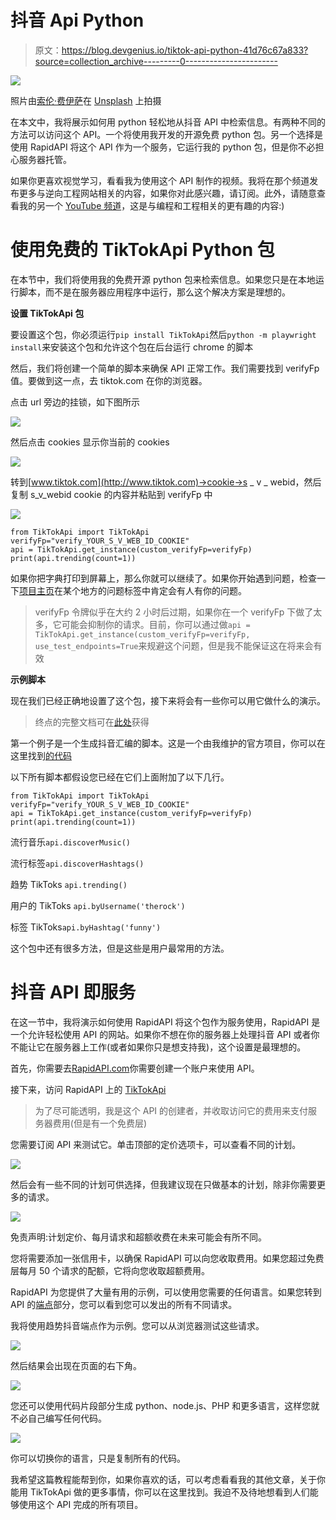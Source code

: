 # 抖音 Api Python

> 原文：<https://blog.devgenius.io/tiktok-api-python-41d76c67a833?source=collection_archive---------0----------------------->

![](img/0007a837cc9c82e72a480e1f3955e018.png)

照片由[索伦·费伊萨](https://unsplash.com/@solenfeyissa?utm_source=unsplash&utm_medium=referral&utm_content=creditCopyText)在 [Unsplash](https://unsplash.com/s/photos/tiktok?utm_source=unsplash&utm_medium=referral&utm_content=creditCopyText) 上拍摄

在本文中，我将展示如何用 python 轻松地从抖音 API 中检索信息。有两种不同的方法可以访问这个 API。一个将使用我开发的开源免费 python 包。另一个选择是使用 RapidAPI 将这个 API 作为一个服务，它运行我的 python 包，但是你不必担心服务器托管。

如果你更喜欢视觉学习，看看我为使用这个 API 制作的视频。我将在那个频道发布更多与逆向工程网站相关的内容，如果你对此感兴趣，请订阅。此外，请随意查看我的另一个 [YouTube 频道](https://www.youtube.com/c/davidteather)，这是与编程和工程相关的更有趣的内容:)

# 使用免费的 TikTokApi Python 包

在本节中，我们将使用我的免费开源 python 包来检索信息。如果您只是在本地运行脚本，而不是在服务器应用程序中运行，那么这个解决方案是理想的。

**设置 TikTokApi 包**

要设置这个包，你必须运行`pip install TikTokApi`然后`python -m playwright install`来安装这个包和允许这个包在后台运行 chrome 的脚本

然后，我们将创建一个简单的脚本来确保 API 正常工作。我们需要找到 verifyFp 值。要做到这一点，去 tiktok.com 在你的浏览器。

点击 url 旁边的挂锁，如下图所示

![](img/dce2df33853f7e316fdf2bd230660121.png)

然后点击 cookies 显示你当前的 cookies

![](img/792c9be8bb2a2c1ce5d147da0c57271e.png)

转到[www.tiktok.com](http://www.tiktok.com)->cookie->s _ v _ webid，然后复制 s_v_webid cookie 的内容并粘贴到 verifyFp 中

![](img/9d74e543e2c8c32e7db92b8eef7299c9.png)

```
from TikTokApi import TikTokApi
verifyFp="verify_YOUR_S_V_WEB_ID_COOKIE"
api = TikTokApi.get_instance(custom_verifyFp=verifyFp)
print(api.trending(count=1))
```

如果你把字典打印到屏幕上，那么你就可以继续了。如果你开始遇到问题，检查一下[项目主页](https://github.com/davidteather/tiktok-api)在某个地方的问题标签中肯定会有人有你的问题。

> verifyFp 令牌似乎在大约 2 小时后过期，如果你在一个 verifyFp 下做了太多，它可能会抑制你的请求。目前，你可以通过做`api = TikTokApi.get_instance(custom_verifyFp=verifyFp, use_test_endpoints=True`来规避这个问题，但是我不能保证这在将来会有效

**示例脚本**

现在我们已经正确地设置了这个包，接下来将会有一些你可以用它做什么的演示。

> 终点的完整文档可在[此处](https://github.com/davidteather/TikTok-Api/blob/master/README.md)获得

第一个例子是一个生成抖音汇编的脚本。这是一个由我维护的官方项目，你可以在这里找到[的代码](https://github.com/davidteather/TikTokBot)

以下所有脚本都假设您已经在它们上面附加了以下几行。

```
from TikTokApi import TikTokApi
verifyFp="verify_YOUR_S_V_WEB_ID_COOKIE"
api = TikTokApi.get_instance(custom_verifyFp=verifyFp)
print(api.trending(count=1))
```

流行音乐`api.discoverMusic()`

流行标签`api.discoverHashtags()`

趋势 TikToks `api.trending()`

用户的 TikToks `api.byUsername('therock')`

标签 TikToks`api.byHashtag('funny')`

这个包中还有很多方法，但是这些是用户最常用的方法。

# **抖音 API 即服务**

在这一节中，我将演示如何使用 RapidAPI 将这个包作为服务使用，RapidAPI 是一个允许轻松使用 API 的网站。如果你不想在你的服务器上处理抖音 API 或者你不能让它在服务器上工作(或者如果你只是想支持我)，这个设置是最理想的。

首先，你需要去[RapidAPI.com](https://rapidapi.com/)你需要创建一个账户来使用 API。

接下来，访问 RapidAPI 上的 [TikTokApi](https://rapidapi.com/rapidapideveloper/api/tiktok2)

> 为了尽可能透明，我是这个 API 的创建者，并收取访问它的费用来支付服务器费用(但是有一个免费层)

您需要订阅 API 来测试它。单击顶部的定价选项卡，可以查看不同的计划。

![](img/a4f5c67703143fc97889fef9f9c155f8.png)

然后会有一些不同的计划可供选择，但我建议现在只做基本的计划，除非你需要更多的请求。

![](img/de0de686dca17c42eca54a50f46a3879.png)

免责声明:计划定价、每月请求和超额收费在未来可能会有所不同。

您将需要添加一张信用卡，以确保 RapidAPI 可以向您收取费用。如果您超过免费层每月 50 个请求的配额，它将向您收取超额费用。

RapidAPI 为您提供了大量有用的示例，可以使用您需要的任何语言。如果您转到 API 的[端点](https://rapidapi.com/rapidapideveloper/api/tiktok2/endpoints)部分，您可以看到您可以发出的所有不同请求。

我将使用趋势抖音端点作为示例。您可以从浏览器测试这些请求。

![](img/5b07c50eac5eb0deb41e263d3e2fd877.png)

然后结果会出现在页面的右下角。

![](img/92c8794f2b24df7c40dcf45111550592.png)

您还可以使用代码片段部分生成 python、node.js、PHP 和更多语言，这样您就不必自己编写任何代码。

![](img/aaeb2d12a5f0bc54a52016588276ac13.png)

你可以切换你的语言，只是复制所有的代码。

我希望这篇教程能帮到你，如果你喜欢的话，可以考虑看看我的其他文章，关于你能用 TikTokApi 做的更多事情，你可以在这里找到。我迫不及待地想看到人们能够使用这个 API 完成的所有项目。